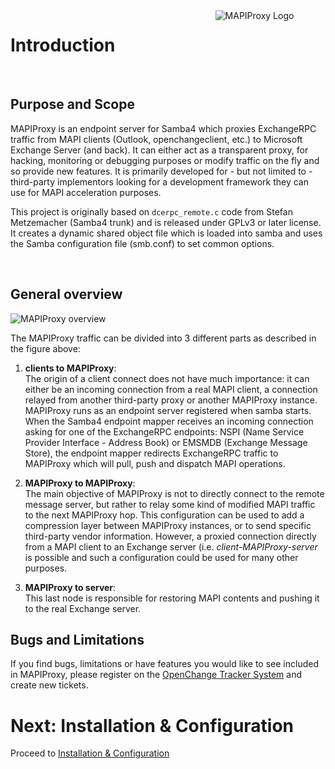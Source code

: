 <div style="float: right; width: 35%;margin-left:2em;">
<img src="/images/mapiproxy/mapiproxy.png" alt="MAPIProxy Logo"/>
</div>

# Introduction #

<br/>

## Purpose and Scope ##

MAPIProxy is an endpoint server for Samba4 which proxies ExchangeRPC
traffic from MAPI clients (Outlook, openchangeclient, etc.) to
Microsoft Exchange Server (and back). It can either act as a
transparent proxy, for hacking, monitoring or debugging purposes or
modify traffic on the fly and so provide new features. It is primarily
developed for - but not limited to - third-party implementors looking
for a development framework they can use for MAPI acceleration
purposes.

This project is originally based on `dcerpc_remote.c` code from Stefan
Metzemacher (Samba4 trunk) and is released under GPLv3 or later
license. It creates a dynamic shared object file which is loaded into
samba and uses the Samba configuration file (smb.conf) to set common
options.

<br/>

## General overview ##

![MAPIProxy overview](/images/mapiproxy/mapiproxy_overview.png "Figure 1. General MAPIProxy network overview")

The MAPIProxy traffic can be divided into 3 different parts as described in the figure above:

1. **clients to MAPIProxy**: <br/> The origin of a client connect does not  have much importance: it can either be an incoming connection from a real MAPI client, a connection relayed from another third-party proxy or another MAPIProxy instance. MAPIProxy runs as an endpoint server registered when samba starts. When the Samba4 endpoint mapper receives an incoming connection asking for one of the ExchangeRPC endpoints: NSPI (Name Service Provider Interface - Address Book) or EMSMDB (Exchange Message Store), the endpoint mapper redirects ExchangeRPC traffic to MAPIProxy which will pull, push and dispatch MAPI operations.

2. **MAPIProxy to MAPIProxy**:<br/>The main objective of MAPIProxy is not to directly connect to the remote message server, but rather to relay some kind of modified MAPI traffic to the next MAPIProxy hop. This configuration can be used to add a compression layer between MAPIProxy instances, or to send specific third-party vendor information. However, a proxied connection directly from a MAPI client to an Exchange server (i.e. <i>client-MAPIProxy-server</i> is possible and such a configuration could be used for many other purposes.

3. **MAPIProxy to server**:<br/>This last node is responsible for restoring MAPI contents and pushing it to the real Exchange server.

## Bugs and Limitations ##

If you find bugs, limitations or have features you would like to see included in MAPIProxy, please register on the <a href="http://tracker.openchange.org">OpenChange Tracker System</a> and create new tickets.

# Next: Installation & Configuration #

Proceed to [Installation & Configuration](install-config.html)